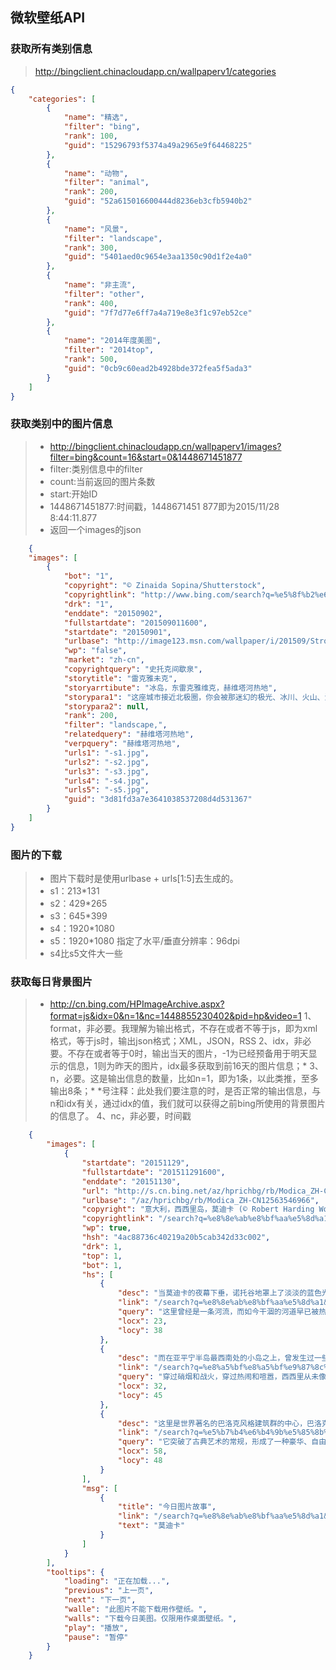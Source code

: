 ## 微软壁纸API ##

### 获取所有类别信息 ###

 > http://bingclient.chinacloudapp.cn/wallpaperv1/categories

```json
{
    "categories": [
        {
            "name": "精选",
            "filter": "bing",
            "rank": 100,
            "guid": "15296793f5374a49a2965e9f64468225"
        },
        {
            "name": "动物",
            "filter": "animal",
            "rank": 200,
            "guid": "52a615016600444d8236eb3cfb5940b2"
        },
        {
            "name": "风景",
            "filter": "landscape",
            "rank": 300,
            "guid": "5401aed0c9654e3aa1350c90d1f2e4a0"
        },
        {
            "name": "非主流",
            "filter": "other",
            "rank": 400,
            "guid": "7f7d77e6ff7a4a719e8e3f1c97eb52ce"
        },
        {
            "name": "2014年度美图",
            "filter": "2014top",
            "rank": 500,
            "guid": "0cb9c60ead2b4928bde372fea5f5ada3"
        }
    ]
}
```

### 获取类别中的图片信息 ###

 > - http://bingclient.chinacloudapp.cn/wallpaperv1/images?filter=bing&count=16&start=0&1448671451877
 > - filter:类别信息中的filter
 > - count:当前返回的图片条数
 > - start:开始ID
 > - 1448671451877:时间戳，1448671451 877即为2015/11/28 8:44:11.877
 > - 返回一个images的json

```json
	{
    "images": [
        {
            "bot": "1",
            "copyright": "© Zinaida Sopina/Shutterstock",
            "copyrightlink": "http://www.bing.com/search?q=%e5%8f%b2%e6%89%98%e5%85%8b%e9%97%b4%e6%ad%87%e6%b3%89&FORM=hpcapt&mkt=zh-cn",
            "drk": "1",
            "enddate": "20150902",
            "fullstartdate": "201509011600",
            "startdate": "20150901",
            "urlbase": "http://image123.msn.com/wallpaper/i/201509/StrokkurGeyserVideo_ZH-CN13059478273",
            "wp": "false",
            "market": "zh-cn",
            "copyrightquery": "史托克间歇泉",
            "storytitle": "雷克雅未克",
            "storyarrtibute": "冰岛，东雷克雅维克，赫维塔河热地",
            "storypara1": "这座城市接近北极圈，你会被那迷幻的极光、冰川、火山、温泉美景所迷住。城市里街道不宽，住宅小巧精致，整座城给人以古色古香、整洁干净之感。",
            "storypara2": null,
            "rank": 200,
            "filter": "landscape,",
            "relatedquery": "赫维塔河热地",
            "verpquery": "赫维塔河热地",
            "urls1": "-s1.jpg",
            "urls2": "-s2.jpg",
            "urls3": "-s3.jpg",
            "urls4": "-s4.jpg",
            "urls5": "-s5.jpg",
            "guid": "3d81fd3a7e3641038537208d4d531367"
        }
    ]
}
```

### 图片的下载 ###

 > -  图片下载时是使用urlbase + urls[1:5]去生成的。
 > -  s1：213*131
 > -  s2：429*265
 > -  s3：645*399
 > -  s4：1920*1080
 > -  s5：1920*1080  指定了水平/垂直分辨率：96dpi
 > -  s4比s5文件大一些

### 获取每日背景图片 ###

 > - http://cn.bing.com/HPImageArchive.aspx?format=js&idx=0&n=1&nc=1448855230402&pid=hp&video=1
 > 1、format，非必要。我理解为输出格式，不存在或者不等于js，即为xml格式，等于js时，输出json格式；XML，JSON，RSS
 > 2、idx，非必要。不存在或者等于0时，输出当天的图片，-1为已经预备用于明天显示的信息，1则为昨天的图片，idx最多获取到前16天的图片信息；*
 > 3、n，必要。这是输出信息的数量，比如n=1，即为1条，以此类推，至多输出8条；*
*号注释：此处我们要注意的时，是否正常的输出信息，与n和idx有关，通过idx的值，我们就可以获得之前bing所使用的背景图片的信息了。
 > 4、nc，非必要，时间戳

```json
	{
	    "images": [
	        {
	            "startdate": "20151129",
	            "fullstartdate": "201511291600",
	            "enddate": "20151130",
	            "url": "http://s.cn.bing.net/az/hprichbg/rb/Modica_ZH-CN12563546966_1920x1080.jpg",
	            "urlbase": "/az/hprichbg/rb/Modica_ZH-CN12563546966",
	            "copyright": "意大利，西西里岛，莫迪卡 (© Robert Harding World Imagery/Offset)",
	            "copyrightlink": "/search?q=%e8%8e%ab%e8%bf%aa%e5%8d%a1&form=hpcapt&mkt=zh-cn",
	            "wp": true,
	            "hsh": "4ac88736c40219a20b5cab342d33c002",
	            "drk": 1,
	            "top": 1,
	            "bot": 1,
	            "hs": [
	                {
	                    "desc": "当莫迪卡的夜幕下垂，诺托谷地罩上了淡淡的蓝色光晕，",
	                    "link": "/search?q=%e8%8e%ab%e8%bf%aa%e5%8d%a1&FORM=hphot1&mkt=zh-cn",
	                    "query": "这里曾经是一条河流，而如今干涸的河道早已被热闹的街市所填满。",
	                    "locx": 23,
	                    "locy": 38
	                },
	                {
	                    "desc": "而在亚平宁半岛最西南处的小岛之上，曾发生过一些美丽的故事，",
	                    "link": "/search?q=%e8%a5%bf%e8%a5%bf%e9%87%8c%e7%9a%84%e7%be%8e%e4%b8%bd%e4%bc%a0%e8%af%b4&FORM=hphot2&mkt=zh-cn",
	                    "query": "穿过硝烟和战火，穿过热闹和喧嚣，西西里从未像现在这般宁静过……",
	                    "locx": 32,
	                    "locy": 45
	                },
	                {
	                    "desc": "这里是世界著名的巴洛克风格建筑群的中心，巴洛克的原意是畸形的珍珠，",
	                    "link": "/search?q=%e5%b7%b4%e6%b4%9b%e5%85%8b%e5%bb%ba%e7%ad%91&FORM=hphot3&mkt=zh-cn",
	                    "query": "它突破了古典艺术的常规，形成了一种豪华、自由并具有韵律的设计风格……",
	                    "locx": 58,
	                    "locy": 48
	                }
	            ],
	            "msg": [
	                {
	                    "title": "今日图片故事",
	                    "link": "/search?q=%e8%8e%ab%e8%bf%aa%e5%8d%a1&form=pgbar1&mkt=zh-cn",
	                    "text": "莫迪卡"
	                }
	            ]
	        }
	    ],
	    "tooltips": {
	        "loading": "正在加载...",
	        "previous": "上一页",
	        "next": "下一页",
	        "walle": "此图片不能下载用作壁纸。",
	        "walls": "下载今日美图。仅限用作桌面壁纸。",
	        "play": "播放",
	        "pause": "暂停"
	    }
	}
```
